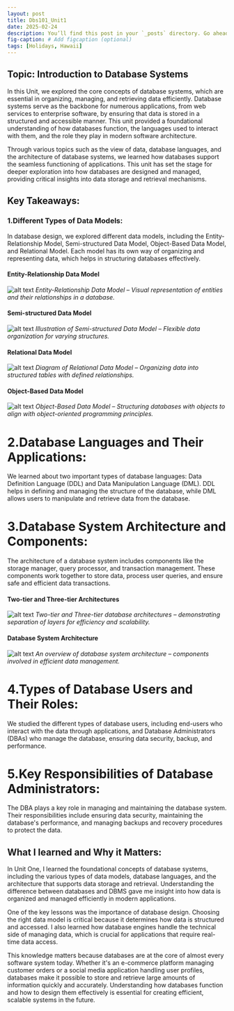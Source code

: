 ```yaml
---
layout: post
title: Dbs101_Unit1
date: 2025-02-24 
description: You’ll find this post in your `_posts` directory. Go ahead and edit it and re-build the site to see your changes. # Add post description (optional)
fig-caption: # Add figcaption (optional)
tags: [Holidays, Hawaii]
---
```

## Topic: Introduction to Database Systems
In this Unit, we explored the core concepts of database systems, which are essential in organizing, managing, and retrieving data efficiently. Database systems serve as the backbone for numerous applications, from web services to enterprise software, by ensuring that data is stored in a structured and accessible manner. This unit provided a foundational understanding of how databases function, the languages used to interact with them, and the role they play in modern software architecture.

Through various topics such as the view of data, database languages, and the architecture of database systems, we learned how databases support the seamless functioning of applications. This unit has set the stage for deeper exploration into how databases are designed and managed, providing critical insights into data storage and retrieval mechanisms.

## Key Takeaways:
### 1.Different Types of Data Models:

In database design, we explored different data models, including the Entity-Relationship Model, Semi-structured Data Model, Object-Based Data Model, and Relational Model. Each model has its own way of organizing and representing data, which helps in structuring databases effectively.

#### Entity-Relationship Data Model
![alt text](<../assets/img/Entity Relational Model.jpg>)
*Entity-Relationship Data Model – Visual representation of entities and their relationships in a database.*

#### Semi-structured Data Model
![alt text](<../assets/img/Sime-structure Data-Model.jpg>)
*Illustration of Semi-structured Data Model – Flexible data organization for varying structures.*

#### Relational Data Model
![alt text](<../assets/img/Relational Data Mode.jpg>)
*Diagram of Relational Data Model – Organizing data into structured tables with defined relationships.*

#### Object-Based Data Model
![alt text](<../assets/img/Object Base Data Model.jpg>)
*Object-Based Data Model – Structuring databases with objects to align with object-oriented programming principles.*



# 2.Database Languages and Their Applications:

We learned about two important types of database languages: Data Definition Language (DDL) and Data Manipulation Language (DML). DDL helps in defining and managing the structure of the database, while DML allows users to manipulate and retrieve data from the database.

# 3.Database System Architecture and Components:

The architecture of a database system includes components like the storage manager, query processor, and transaction management. These components work together to store data, process user queries, and ensure safe and efficient data transactions.

#### Two-tier and Three-tier Architectures
![alt text](../assets/img/Two%20tire%20and%20three%20tire.jpg)
*Two-tier and Three-tier database architectures – demonstrating separation of layers for efficiency and scalability.*


#### Database System Architecture
![alt text](<../assets/img/Database System Architecture.jpg>)
*An overview of database system architecture – components involved in efficient data management.*

# 4.Types of Database Users and Their Roles:

We studied the different types of database users, including end-users who interact with the data through applications, and Database Administrators (DBAs) who manage the database, ensuring data security, backup, and performance.

# 5.Key Responsibilities of Database Administrators:

The DBA plays a key role in managing and maintaining the database system. Their responsibilities include ensuring data security, maintaining the database's performance, and managing backups and recovery procedures to protect the data.

## What I learned and Why it Matters:

In Unit One, I learned the foundational concepts of database systems, including the various types of data models, database languages, and the architecture that supports data storage and retrieval. Understanding the difference between databases and DBMS gave me insight into how data is organized and managed efficiently in modern applications.

One of the key lessons was the importance of database design. Choosing the right data model is critical because it determines how data is structured and accessed. I also learned how database engines handle the technical side of managing data, which is crucial for applications that require real-time data access.

This knowledge matters because databases are at the core of almost every software system today. Whether it's an e-commerce platform managing customer orders or a social media application handling user profiles, databases make it possible to store and retrieve large amounts of information quickly and accurately. Understanding how databases function and how to design them effectively is essential for creating efficient, scalable systems in the future.






